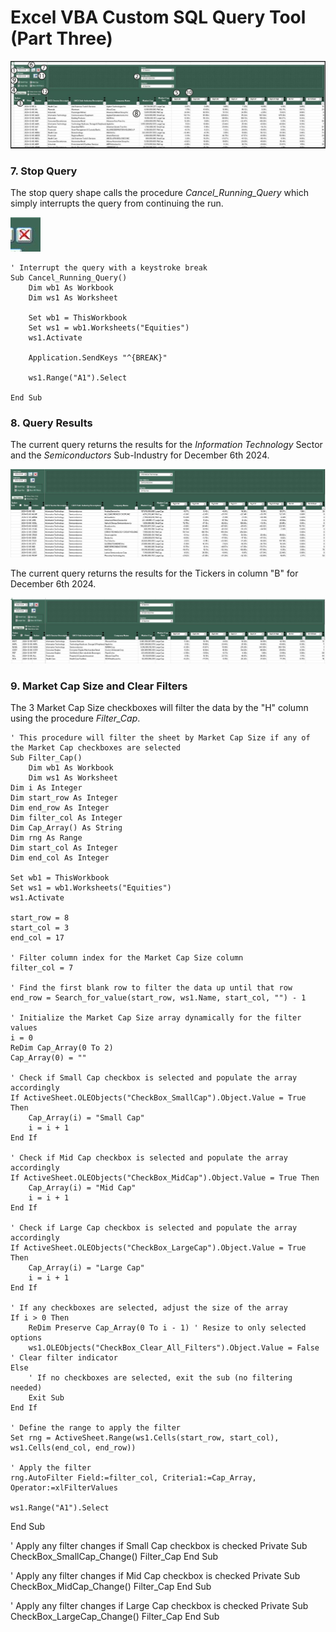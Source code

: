 # Excel VBA Custom SQL Query Tool (Part Three)

![Equity_Screening_Tool.jpg](https://github.com/danvuk567/Excel_VBA-Custom-SQL-Query-Tool/blob/main/images/Equity_Screening_Tool.jpg?raw=true)

### 7. Stop Query

The stop query shape calls the procedure *Cancel_Running_Query* which simply interrupts the query from continuing the run.

![Equity_Screening_Tool_Stop_Query.jpg](https://github.com/danvuk567/Excel_VBA-Custom-SQL-Query-Tool/blob/main/images/Equity_Screening_Tool_Stop_Query.jpg?raw=true)

    ' Interrupt the query with a keystroke break
    Sub Cancel_Running_Query()
        Dim wb1 As Workbook
        Dim ws1 As Worksheet

        Set wb1 = ThisWorkbook
        Set ws1 = wb1.Worksheets("Equities")
        ws1.Activate

        Application.SendKeys "^{BREAK}"
    
        ws1.Range("A1").Select
    
    End Sub

### 8. Query Results

The current query returns the results for the *Information Technology* Sector and the *Semiconductors* Sub-Industry for December 6th 2024.

![Equity_Screening_Tool_Query_Results.jpg](https://github.com/danvuk567/Excel_VBA-Custom-SQL-Query-Tool/blob/main/images/Equity_Screening_Tool_Query_Results.jpg?raw=true)

The current query returns the results for the Tickers in column "B" for December 6th 2024.

![Equity_Screening_Tool_Query_Results.jpg](https://github.com/danvuk567/Excel_VBA-Custom-SQL-Query-Tool/blob/main/images/Equity_Screening_Tool_Query_Results2.jpg?raw=true)

### 9. Market Cap Size and Clear Filters

The 3 Market Cap Size checkboxes will filter the data by the "H" column using the procedure *Filter_Cap*.

    ' This procedure will filter the sheet by Market Cap Size if any of the Market Cap checkboxes are selected
    Sub Filter_Cap()
        Dim wb1 As Workbook
        Dim ws1 As Worksheet
    Dim i As Integer
    Dim start_row As Integer
    Dim end_row As Integer
    Dim filter_col As Integer
    Dim Cap_Array() As String
    Dim rng As Range
    Dim start_col As Integer
    Dim end_col As Integer

    Set wb1 = ThisWorkbook
    Set ws1 = wb1.Worksheets("Equities")
    ws1.Activate

    start_row = 8
    start_col = 3
    end_col = 17

    ' Filter column index for the Market Cap Size column
    filter_col = 7
    
    ' Find the first blank row to filter the data up until that row
    end_row = Search_for_value(start_row, ws1.Name, start_col, "") - 1
    
    ' Initialize the Market Cap Size array dynamically for the filter values
    i = 0
    ReDim Cap_Array(0 To 2)
    Cap_Array(0) = ""
 
    ' Check if Small Cap checkbox is selected and populate the array accordingly
    If ActiveSheet.OLEObjects("CheckBox_SmallCap").Object.Value = True Then
        Cap_Array(i) = "Small Cap"
        i = i + 1
    End If
    
    ' Check if Mid Cap checkbox is selected and populate the array accordingly
    If ActiveSheet.OLEObjects("CheckBox_MidCap").Object.Value = True Then
        Cap_Array(i) = "Mid Cap"
        i = i + 1
    End If
    
    ' Check if Large Cap checkbox is selected and populate the array accordingly
    If ActiveSheet.OLEObjects("CheckBox_LargeCap").Object.Value = True Then
        Cap_Array(i) = "Large Cap"
        i = i + 1
    End If
    
    ' If any checkboxes are selected, adjust the size of the array
    If i > 0 Then
        ReDim Preserve Cap_Array(0 To i - 1) ' Resize to only selected options
        ws1.OLEObjects("CheckBox_Clear_All_Filters").Object.Value = False ' Clear filter indicator
    Else
        ' If no checkboxes are selected, exit the sub (no filtering needed)
        Exit Sub
    End If
   
    ' Define the range to apply the filter
    Set rng = ActiveSheet.Range(ws1.Cells(start_row, start_col), ws1.Cells(end_col, end_row))
    
    ' Apply the filter
    rng.AutoFilter Field:=filter_col, Criteria1:=Cap_Array, Operator:=xlFilterValues

    ws1.Range("A1").Select
    
End Sub

' Apply any filter changes if Small Cap checkbox is checked
Private Sub CheckBox_SmallCap_Change()
    Filter_Cap
End Sub

' Apply any filter changes if Mid Cap checkbox is checked
Private Sub CheckBox_MidCap_Change()
    Filter_Cap
End Sub

' Apply any filter changes if Large Cap checkbox is checked
Private Sub CheckBox_LargeCap_Change()
    Filter_Cap
End Sub
